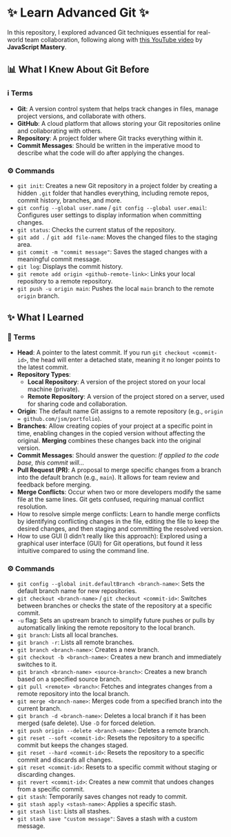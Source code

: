 # ✨ Learn Advanced Git ✨

In this repository, I explored advanced Git techniques essential for real-world team collaboration, following along with [this YouTube video](https://youtu.be/S7XpTAnSDL4?si=2JOhyg6P7g18_3dh) by **JavaScript Mastery**.

## 📊 What I Knew About Git Before

### ℹ️ Terms

- **Git**: A version control system that helps track changes in files, manage project versions, and collaborate with others.
- **GitHub**: A cloud platform that allows storing your Git repositories online and collaborating with others.
- **Repository**: A project folder where Git tracks everything within it.
- **Commit Messages**: Should be written in the imperative mood to describe what the code will do after applying the changes.

### ⚙️ Commands

- `git init`: Creates a new Git repository in a project folder by creating a hidden `.git` folder that handles everything, including remote repos, commit history, branches, and more.
- `git config --global user.name` / `git config --global user.email`: Configures user settings to display information when committing changes.
- `git status`: Checks the current status of the repository.
- `git add .` / `git add file-name`: Moves the changed files to the staging area.
- `git commit -m "commit message"`: Saves the staged changes with a meaningful commit message.
- `git log`: Displays the commit history.
- `git remote add origin <github-remote-link>`: Links your local repository to a remote repository.
- `git push -u origin main`: Pushes the local `main` branch to the remote `origin` branch.

## ✨ What I Learned 

### 📖 Terms

- **Head**: A pointer to the latest commit. If you run `git checkout <commit-id>`, the head will enter a detached state, meaning it no longer points to the latest commit.
- **Repository Types**:
  - **Local Repository**: A version of the project stored on your local machine (private).
  - **Remote Repository**: A version of the project stored on a server, used for sharing code and collaboration.
- **Origin**: The default name Git assigns to a remote repository (e.g., `origin = github.com/jsm/portfolio`).
- **Branches**: Allow creating copies of your project at a specific point in time, enabling changes in the copied version without affecting the original. **Merging** combines these changes back into the original version.
- **Commit Messages**: Should answer the question: *If applied to the code base, this commit will...*
- **Pull Request (PR)**: A proposal to merge specific changes from a branch into the default branch (e.g., `main`). It allows for team review and feedback before merging.
- **Merge Conflicts**: Occur when two or more developers modify the same file at the same lines. Git gets confused, requiring manual conflict resolution.
- How to resolve simple merge conflicts: Learn to handle merge conflicts by identifying conflicting changes in the file, editing the file to keep the desired changes, and then staging and committing the resolved version.
- How to use GUI (I didn’t really like this approach): Explored using a graphical user interface (GUI) for Git operations, but found it less intuitive compared to using the command line.

### ⚙️ Commands

- `git config --global init.defaultBranch <branch-name>`: Sets the default branch name for new repositories.
- `git checkout <branch-name>` / `git checkout <commit-id>`: Switches between branches or checks the state of the repository at a specific commit.
- `-u` flag: Sets an upstream branch to simplify future pushes or pulls by automatically linking the remote repository to the local branch.
- `git branch`: Lists all local branches.
- `git branch -r`: Lists all remote branches.
- `git branch <branch-name>`: Creates a new branch.
- `git checkout -b <branch-name>`: Creates a new branch and immediately switches to it.
- `git branch <branch-name> <source-branch>`: Creates a new branch based on a specified source branch.
- `git pull <remote> <branch>`: Fetches and integrates changes from a remote repository into the local branch.
- `git merge <branch-name>`: Merges code from a specified branch into the current branch.
- `git branch -d <branch-name>`: Deletes a local branch if it has been merged (safe delete). Use `-D` for forced deletion.
- `git push origin --delete <branch-name>`: Deletes a remote branch.
- `git reset --soft <commit-id>`: Resets the repository to a specific commit but keeps the changes staged.
- `git reset --hard <commit-id>`: Resets the repository to a specific commit and discards all changes.
- `git reset <commit-id>`: Resets to a specific commit without staging or discarding changes.
- `git revert <commit-id>`: Creates a new commit that undoes changes from a specific commit.
- `git stash`: Temporarily saves changes not ready to commit.
- `git stash apply <stash-name>`: Applies a specific stash.
- `git stash list`: Lists all stashes.
- `git stash save "custom message"`: Saves a stash with a custom message.
